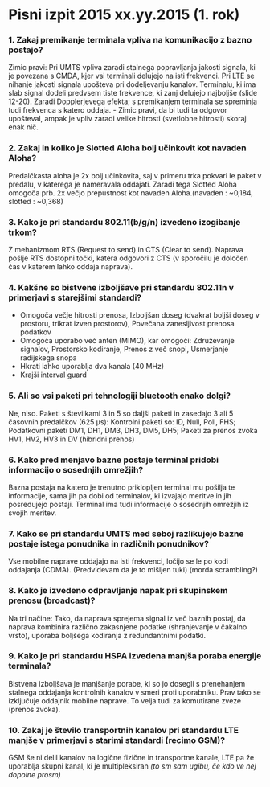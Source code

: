# Pisni izpit 2015 xx.yy.2015 (1. rok)

### 1. Zakaj premikanje terminala vpliva na komunikacijo z bazno postajo?
Zimic pravi: Pri UMTS vpliva zaradi stalnega popravljanja jakosti signala, ki je povezana s CMDA, kjer vsi terminali delujejo na isti frekvenci. Pri LTE se nihanje jakosti signala upošteva pri dodeljevanju kanalov. Terminalu, ki ima slab signal dodeli predvsem tiste frekvence, ki zanj delujejo najboljše (slide 12-20).
Zaradi Dopplerjevega efekta; s premikanjem terminala se spreminja tudi frekvenca s katero oddaja. - Zimic pravi, da bi tudi ta odgovor upošteval, ampak je vpliv zaradi velike hitrosti (svetlobne hitrosti) skoraj enak nič.

### 2. Zakaj in koliko je Slotted Aloha bolj učinkovit kot navaden Aloha?
Predalčkasta aloha je 2x bolj učinkovita, saj v primeru trka pokvari le paket v predalu, v katerega je nameravala oddajati. Zaradi tega Slotted Aloha omogoča prb. 2x večjo prepustnost kot navaden Aloha.(navaden : ~0,184, slotted : ~0,368)

### 3. Kako je pri standardu 802.11(b/g/n) izvedeno izogibanje trkom?
Z mehanizmom RTS (Request to send) in CTS (Clear to send). Naprava pošlje RTS dostopni točki, katera odgovori z CTS (v sporočilu je določen čas v katerem lahko oddaja naprava).

### 4. Kakšne so bistvene izboljšave pri standardu 802.11n v primerjavi s starejšimi standardi?
- Omogoča večje hitrosti prenosa,  Izboljšan doseg (dvakrat boljši doseg v prostoru, trikrat izven prostorov), Povečana zanesljivost prenosa podatkov
- Omogoča uporabo več anten (MIMO), kar omogoči: Združevanje signalov, Prostorsko kodiranje, Prenos z več snopi, Usmerjanje radijskega snopa
- Hkrati lahko uporablja dva kanala (40 MHz)
- Krajši interval guard

### 5. Ali so vsi paketi pri tehnologiji bluetooth enako dolgi?
Ne, niso. Paketi s številkami 3 in 5 so daljši paketi in zasedajo 3 ali 5 časovnih predalčkov (625 μs): Kontrolni paketi so: ID, Null, Poll, FHS; Podatkovni paketi DM1, DH1, DM3, DH3, DM5, DH5; Paketi za prenos zvoka HV1, HV2, HV3 in DV (hibridni prenos)

### 6. Kako pred menjavo bazne postaje terminal pridobi informacijo o sosednjih omrežjih?
Bazna postaja na katero je trenutno priklopljen terminal mu pošilja te informacije, sama jih pa dobi od terminalov, ki izvajajo meritve in jih posredujejo postaji. Terminal ima tudi informacije o sosednjih omrežjih iz svojih meritev.

### 7. Kako se pri standardu UMTS med seboj razlikujejo bazne postaje istega ponudnika in različnih ponudnikov?
Vse mobilne naprave oddajajo na isti frekvenci, ločijo se le po kodi oddajanja (CDMA). (Predvidevam da je to mišljen tuki) (morda scrambling?)

### 8. Kako je izvedeno odpravljanje napak pri skupinskem prenosu (broadcast)?
Na tri načine: Tako, da naprava sprejema signal iz več baznih postaj, da naprava kombinira različno zakasnjene podatke (shranjevanje v čakalno vrsto), uporaba boljšega kodiranja z redundantnimi podatki.

### 9. Kako je pri standardu HSPA izvedena manjša poraba energije terminala?
Bistvena izboljšava je manjšanje porabe, ki so jo dosegli s prenehanjem stalnega oddajanja kontrolnih kanalov v smeri proti uporabniku. Prav tako se izključuje oddajnik mobilne naprave. To velja tudi za komutirane zveze (prenos zvoka).

### 10. Zakaj je število transportnih kanalov pri standardu LTE manjše v primerjavi s starimi standardi (recimo GSM)?
GSM še ni delil kanalov na logične fizične in transportne kanale, LTE pa že uporablja skupni kanal, ki je multipleksiran *(to sm sam ugibu, če kdo ve nej dopolne prosm)*